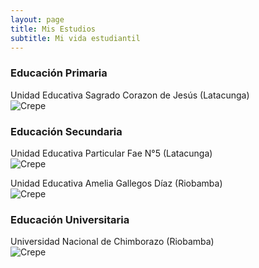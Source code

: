 ```yaml
---
layout: page
title: Mis Estudios 
subtitle: Mi vida estudiantil   
---
```


### Educación Primaria

Unidad Educativa Sagrado Corazon de Jesús (Latacunga)<br>
 ![Crepe](https://i.postimg.cc/Y2NCdK9J/sagrado.png) 



### Educación Secundaria
Unidad Educativa Particular Fae N°5 (Latacunga)<br>
 ![Crepe](https://i.postimg.cc/t44cLPzh/fae.png) 




Unidad Educativa Amelia Gallegos Díaz (Riobamba)<br>
 ![Crepe](https://i.postimg.cc/WpKtD6d4/amelia.png) 



### Educación Universitaria
Universidad Nacional de Chimborazo (Riobamba)<br>
 ![Crepe](https://i.postimg.cc/c4wY05FW/unach.png) 





